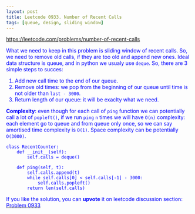 ```yaml
---
layout: post
title: Leetcode 0933. Number of Recent Calls
tags: [queue, design, sliding window]
---
```


<a href="https://leetcode.com/problems/number-of-recent-calls"> <font color = blue>https://leetcode.com/problems/number-of-recent-calls

What we need to keep in this problem is sliding window of recent calls. So, we need to remove old calls, if they are too old and append new ones. Ideal data structure is queue, and in python we usualy use `deque`. So, there are 3 simple steps to succes:

1. Add new call time to the end of our queue.
2. Remove old times: we pop from the beginning of our queue until time is not older than `last - 3000`.
3. Return length of our queue: it will be exaclty what we need.

**Complexity**: even though for each call of `ping` function we can potentially call a lot of `popleft()`, if we run `ping` `n` times we will have `O(n)` complexity: each element go to queue and from queue only once, so we can say amortised time complexity is `O(1)`. Space complexity can be potentially `O(3000)`. 

```
class RecentCounter:
    def __init__(self):
        self.calls = deque()

    def ping(self, t):
        self.calls.append(t)
        while self.calls[0] < self.calls[-1] - 3000:
            self.calls.popleft()
        return len(self.calls)
```

If you like the solution, you can **upvote** it on leetcode discussion section:<a href="https://leetcode.com/problems/number-of-recent-calls/discuss/873333/python-easy-solution-using-queue-explained"> <font color = blue>Problem 0933
